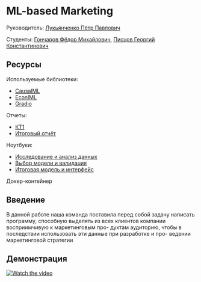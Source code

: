 # ML-based Marketing

Руководитель: [Лукьянченко Пётр Павлович](https://www.hse.ru/staff/lukianchenko)

Студенты: [Гончаров Фёдор Михайлович](http://t.me/fmgoncharov), [Писцов Георгий Константинович](http://t.me/GoshaNice)

## Ресурсы

Используемые библиотеки:
- [CausalML](https://github.com/uber/causalml)
- [EconlML](https://github.com/py-why/EconML)
- [Gradio](https://github.com/gradio-app/gradio)

Отчеты:
- [КТ1](https://drive.google.com/file/d/1X9sN0MSib5yEGM-PElc6Y33UsGcLC2Nz/view?usp=share_link)
- [Итоговый отчёт](https://www.overleaf.com/read/zgnqqgmgcntm)

Ноутбуки:
- [Исследование и анализ данных](notebooks/ExplatoryDataAnalysis.ipynb)
- [Выбор модели и валидация](notebooks/Validation.ipynb)
- [Итоговая модель и интерфейс](notebooks/GradioInterface.ipynb)

Докер-контейнер

## Введение

В данной работе наша команда поставила перед собой задачу написать программу,
способную выделять из всех клиентов компании восприимчивую к маркетинговым про-
дуктам аудиторию, чтобы в последствии использовать эти данные при разработке и про-
ведении маркетинговой стратегии

## Демонстрация

[![Watch the video](https://i.ibb.co/HDvkc70/tg-image-1095861058.jpg)](https://youtu.be/Rg-AUrIIauI)
